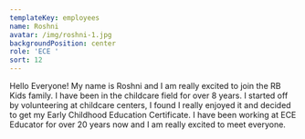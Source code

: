 ```yaml
---
templateKey: employees
name: Roshni
avatar: /img/roshni-1.jpg
backgroundPosition: center
role: 'ECE '
sort: 12
---
```

Hello Everyone! My name is Roshni and I am really excited to join the RB Kids family. I have been in the childcare field for over 8 years. I started off by volunteering at childcare centers, I found I really enjoyed it and decided to get my Early Childhood Education Certificate. I have been working at ECE Educator for over 20 years now and I am really excited to meet everyone.
